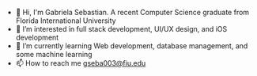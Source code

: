 - 👋 Hi, I'm Gabriela Sebastian. A recent Computer Science graduate from Florida International University
- 👀 I’m interested in full stack development, UI/UX design, and iOS development
- 🌱 I’m currently learning Web development, database management, and some machine learning
- 📫 How to reach me gseba003@fiu.edu
